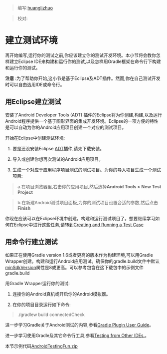> 编写:[huanglizhuo](https://github.com/huanglizhuo)

> 校对:

# 建立测试环境

再开始编写,运行你的测试之前,你应该建立你的测试开发环境。本小节将会教你怎样建立Eclipse IDE来构建和运行你的测试,以及怎样用Gradle框架在命令行下构建和运行你的测试。

**注意** :为了帮助你开始,这小节是基于Eclipse及ADT插件。然而,你在自己测试开发时可以自由选用IDE或命令行。

## 用Eclipse建立测试

安装了Android Developer Tools (ADT) 插件的Eclipse将为你创建,构建,以及运行Android程序提供一个基于图形界面的集成开发环境。Eclipse的一项方便的特性是可以自动为你的Android应用项目创建一个对应的测试项目。

开始在Eclipse中创建测试环境:

1. 要是还没安装Eclipse [ADT](http://developer.android.com/sdk/installing/bundle.html)插件,请先下载安装。

2. 导入或创建你想再次测试的Android应用项目。

3. 生成一个对应于应用程序项目测试的测试项目。为你的导入项目生成一个测试项目:
  
>a.在项目浏览器里,右击你的应用项目,然后选择**Android Tools > New Test Project**

>b.在新建Android测试项目面板,为你的测试项目设置合适的参数,然后点击**Finish**

你现在应该可以在Eclipse环境中创建，构建和运行测试项目了。想要继续学习如何在Eclipse中进行这些任务,请转到[Creating and Running a Test Case](activity-basic-testing.html)

## 用命令行建立测试

如果正在使用Gradle version 1.6或者更高的版本作为构建环境,可以用Gradle Wrapper创建。构建和运行Android应用测试。确保你的gradle.build文件中默认[minSdkVersion](http://developer.android.com/guide/topics/manifest/uses-sdk-element.html)属性是8或更高。可以参考包含在这下载包中的示例文件gradle.build

用Gradle Wrapper运行你的测试:

1. 连接你的Android真机或开启你的Android模拟器。

2. 在你的项目目录运行如下命令:

>./gradlew build connectedCheck
 
进一步学习Gradle关于Android测试的内容,参看[Gradle Plugin User Guide](http://www.gradle.org/docs/current/userguide/userguide_single.html)。

进一步学习使用Gradle及其它命令行工具,参看[Testing from Other IDEs.](http://developer.android.com/tools/testing/testing_otheride.html)。

本节示例代码[AndroidTestingFun.zip](http://developer.android.com/shareables/training/AndroidTestingFun.zip)